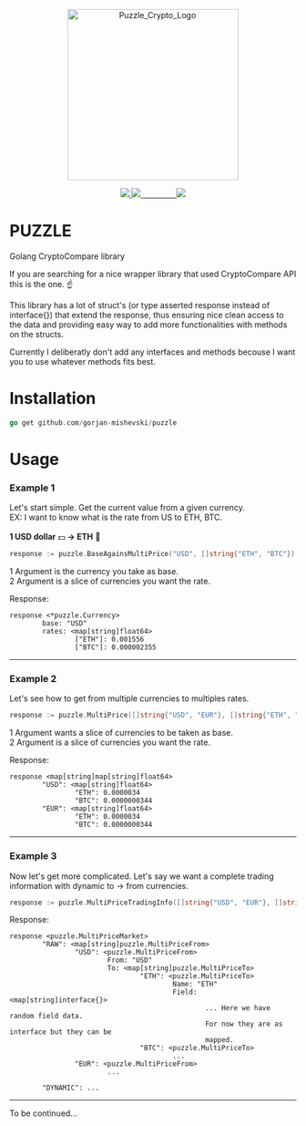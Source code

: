 
<p align="center">
        <a href="https://ibb.co/fH5Azw" target="_blank">
                <img width="300" src="https://preview.ibb.co/ejVcew/Puzzle_Crypto_Logo.png" alt="Puzzle_Crypto_Logo" border="0">
        </a>
</p>

<p align="center">
        <a href="https://goreportcard.com/report/github.com/gorjan-mishevski/puzzle">
                <img src="https://goreportcard.com/badge/github.com/gorjan-mishevski/puzzle">
        </a>
         <a href="https://godoc.org/github.com/gorjan-mishevski/puzzle">
                <img src="https://img.shields.io/badge/go-documentation-blue.svg?style=flat-square">
        </a>
        <a href="https://opensource.org/licenses/MIT">
                <img src="https://img.shields.io/badge/License-MIT-green.svg">
        </a>
</p>
     
# PUZZLE
Golang CryptoCompare library

If you are searching for a nice wrapper library that used CryptoCompare API this is the one. ☝️

This library has a lot of struct's (or type asserted response instead of interface{}) that extend the response, thus ensuring nice clean access to the data and providing easy way to add more functionalities with methods on the structs.

Currently I deliberatly don't add any interfaces and methods becouse I want you to use whatever methods fits best.

# Installation
```go
go get github.com/gorjan-mishevski/puzzle
```

# Usage

<h3> Example 1 </h3>
Let's start simple. Get the current value from a given currency.<br>
EX: I want to know what is the rate from US to ETH, BTC.<br><br>
<b>1 USD dollar</b> 💵 <b>-> ETH</b> 💎

```go
response := puzzle.BaseAgainsMultiPrice("USD", []string{"ETH", "BTC"})
```
1 Argument is the currency you take as base. <br>
2 Argument is a slice of currencies you want the rate.

Response:
```
response <*puzzle.Currency>
        base: "USD"
        rates: <map[string]float64>
                ["ETH"]: 0.001556
                ["BTC"]: 0.000002355
```
<hr>
<h3> Example 2 </h3>
Let's see how to get from multiple currencies to multiples rates.<br>

```go
response := puzzle.MultiPrice([]string{"USD", "EUR"}, []string{"ETH", "BTC"})
```
1 Argument wants a slice of currencies to be taken as base.<br>
2 Argument is a slice of currencies you want the rate.<br>

Response:
```
response <map[string]map[string]float64>
        "USD": <map[string]float64>
                "ETH": 0.0000034
                "BTC": 0.0000000344
        "EUR": <map[string]float64>
                "ETH": 0.0000034
                "BTC": 0.0000000344
```
<hr>
<h3> Example 3 </h3>
Now let's get more complicated. Let's say we want a complete trading information with dynamic to -> from currencies.
<br>

```go
response := puzzle.MultiPriceTradingInfo([]string{"USD", "EUR"}, []string{"ETH", "BTC"})
```

Response:<br>
```
response <puzzle.MultiPriceMarket>
        "RAW": <map[string]puzzle.MultiPriceFrom>
                "USD": <puzzle.MultiPriceFrom>
                        From: "USD"
                        To: <map[string]puzzle.MultiPriceTo>
                                "ETH": <puzzle.MultiPriceTo>
                                        Name: "ETH"
                                        Field: <map[string]interface{}>
                                                ... Here we have random field data.
                                                For now they are as interface but they can be
                                                mapped.
                                "BTC": <puzzle.MultiPriceTo>
                                        ...
                "EUR": <puzzle.MultiPriceFrom>
                        ...
                        
        "DYNAMIC": ...
```
<hr>
To be continued...

